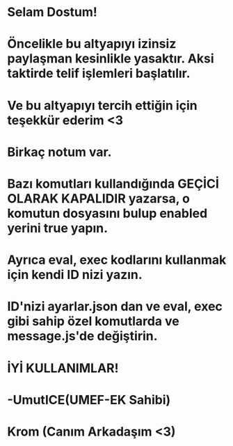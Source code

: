 # Selam Dostum!
# Öncelikle bu altyapıyı izinsiz paylaşman kesinlikle yasaktır. Aksi taktirde telif işlemleri başlatılır.
# Ve bu altyapıyı tercih ettiğin için teşekkür ederim <3

# Birkaç notum var.
# Bazı komutları kullandığında GEÇİCİ OLARAK KAPALIDIR yazarsa, o komutun dosyasını bulup enabled yerini true yapın.
# Ayrıca eval, exec kodlarını kullanmak için kendi ID nizi yazın.
# ID'nizi ayarlar.json dan ve eval, exec gibi sahip özel komutlarda ve message.js'de değiştirin.

# İYİ KULLANIMLAR!
# -UmutICE(UMEF-EK Sahibi)
# Krom (Canım Arkadaşım <3)
